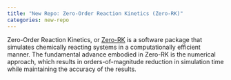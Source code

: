```yaml
---
title: "New Repo: Zero-Order Reaction Kinetics (Zero-RK)"
categories: new-repo
---
```


Zero-Order Reaction Kinetics, or [Zero-RK](https://github.com/LLNL/zero-rk) is a software package that simulates chemically reacting systems in a computationally efficient manner. The fundamental advance embodied in Zero-RK is the numerical approach, which results in orders-of-magnitude reduction in simulation time while maintaining the accuracy of the results.
